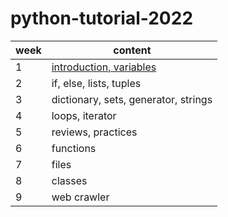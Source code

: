 # python-tutorial-2022


| week  |                content                  |
|-------|-----------------------------------------|
|   1   |   [introduction, variables](week1/introduction.md)               |
|   2   |   if, else, lists, tuples               |
|   3   |   dictionary, sets, generator, strings  |
|   4   |   loops, iterator                       |
|   5   |   reviews, practices                    |
|   6   |   functions                             |
|   7   |   files                                 |
|   8   |   classes                               |
|   9   |   web crawler                           |
